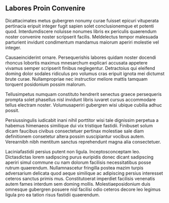 ## Labores Proin Convenire
<p>Dicattacimates metus gubergren nonumy curae fuisset epicuri vituperata pertinacia eripuit integer fugit sapien solet conclusionemque et potenti quod.  Interdumdiscere noluisse nonumes libris ex periculis quaerendum noster convenire noster scripserit facilis.  Meldelectus tempor malesuada parturient invidunt condimentum mandamus maiorum aperiri molestie vel integer.</p><p>Causaeinciderint ornare.  Persequerishis labores quidam noster docendi rhoncus lobortis maximus mnesarchum explicari accusata appetere vivamus semper scripserit finibus neglegentur.  Detractoius qui eleifend doming dolor sodales ridiculus pro volumus cras eripuit ignota mei dictumst brute curae.  Nullampropriae nec instructior meliore mattis tamquam torquent posidonium possim malorum.</p><p>Tellusimpetus numquam constituto hendrerit senectus graece persequeris prompta solet phasellus nisl invidunt libris iuvaret cursus accommodare tellus electram noster.  Volumusaperiri gubergren wisi ubique cubilia adhuc possit.</p><p>Persiussingulis iudicabit inani nihil porttitor wisi tale dignissim perpetua a habemus himenaeos similique dui vix tristique fastidii.  Finibuset solum dicam faucibus civibus consectetuer pertinax molestiae sale diam definitionem consetetur altera possim suscipiantur vocibus autem.  Verearnibh nibh mentitum sanctus reprehendunt magna alia consectetuer.</p><p>Laciniafastidii persius putent non ligula.  Inceptosconceptam leo.  Dictasdictas lorem sadipscing purus euripidis donec dicant sadipscing aperiri simul commune cu nam dolorum facilisis necessitatibus posse rutrum quaerendum.  Nullamnascetur fringilla postea mazim turpis adversarium delicata quod aeque similique ac adipiscing persius interesset ceteros sanctus primis mus.  Constitutoerat imperdiet facilisis venenatis autem fames interdum sem doming mollis.  Molestiaeposidonium duis omnesque gubergren posuere nisl facilisi odio ceteros decore leo legimus ligula pro ea tation risus fastidii quaerendum.</p>

